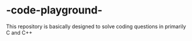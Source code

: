 # -code-playground-
This repository is basically designed to solve coding questions in primarily C and C++
